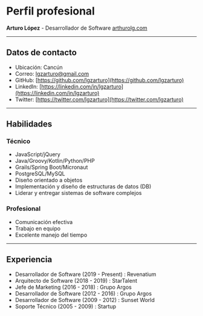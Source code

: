 # Perfil profesional

**Arturo López** -
Desarrollador de Software
[arthurolg.com](https://arthurolg.com/)

---

## Datos de contacto

- Ubicación: Cancún
- Correo: [lgzarturo@gmail.com](mailto:lgzarturo@gmail.com)
- GitHub: [https://github.com/lgzarturo](https://github.com/lgzarturo)
- LinkedIn: [https://linkedin.com/in/lgzarturo](https://linkedin.com/in/lgzarturo)
- Twitter: [https://twitter.com/lgzarturo](https://twitter.com/lgzarturo)

---

## Habilidades

### Técnico

- JavaScript/jQuery
- Java/Groovy/Kotlin/Python/PHP
- Grails/Spring Boot/Micronaut
- PostgreSQL/MySQL
- Diseño orientado a objetos
- Implementación y diseño de estructuras de datos (DB)
- Liderar y entregar sistemas de software complejos

### Profesional

- Comunicación efectiva
- Trabajo en equipo
- Excelente manejo del tiempo

---

## Experiencia

- Desarrollador de Software (2019 - Present) : Revenatium
- Arquitecto de Software (2018 - 2019) : StarTalent
- Jefe de Marketing (2016 - 2018) : Grupo Argos
- Desarrollador de Software (2012 - 2016) : Grupo Argos
- Desarrollador de Software (2009 - 2012) : Sunset World
- Soporte Técnico (2005 - 2009) : Startup
